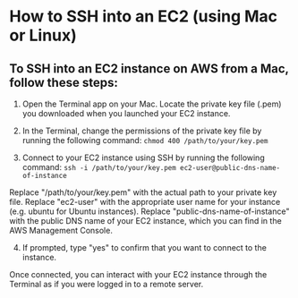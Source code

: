 # How to SSH into an EC2 (using Mac or Linux)

## To SSH into an EC2 instance on AWS from a Mac, follow these steps:

1. Open the Terminal app on your Mac.
Locate the private key file (.pem) you downloaded when you launched your EC2 instance.

2. In the Terminal, change the permissions of the private key file by running the following command: 
`chmod 400 /path/to/your/key.pem`

3. Connect to your EC2 instance using SSH by running the following command: 
`ssh -i /path/to/your/key.pem ec2-user@public-dns-name-of-instance`

Replace "/path/to/your/key.pem" with the actual path to your private key file.
Replace "ec2-user" with the appropriate user name for your instance (e.g. ubuntu for Ubuntu instances).
Replace "public-dns-name-of-instance" with the public DNS name of your EC2 instance, which you can find in the AWS Management Console.

4. If prompted, type "yes" to confirm that you want to connect to the instance.

Once connected, you can interact with your EC2 instance through the Terminal as if you were logged in to a remote server.